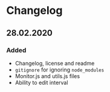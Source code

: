 # Changelog

## 28.02.2020

### Added

-   Changelog, license and readme
-   `gitignore` for ignoring `node_modules`
-   Monitor.js and utils.js files
-   Ability to edit interval
